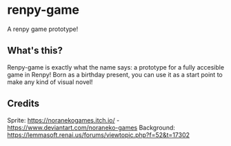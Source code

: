 # renpy-game
A renpy game prototype!

## What's this?
Renpy-game is exactly what the name says: a prototype for a fully accesible game in Renpy! Born as a birthday present, you can use it as a start point to make any kind of visual novel!

## Credits

Sprite: https://noranekogames.itch.io/ - https://www.deviantart.com/noraneko-games
Background: https://lemmasoft.renai.us/forums/viewtopic.php?f=52&t=17302
